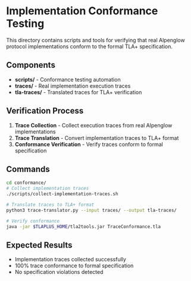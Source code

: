 <!-- Author: Ayush Srivastava -->

# Implementation Conformance Testing

This directory contains scripts and tools for verifying that real Alpenglow protocol implementations conform to the formal TLA+ specification.

## Components

- **scripts/** - Conformance testing automation
- **traces/** - Real implementation execution traces
- **tla-traces/** - Translated traces for TLA+ verification

## Verification Process

1. **Trace Collection** - Collect execution traces from real Alpenglow implementations
2. **Trace Translation** - Convert implementation traces to TLA+ format
3. **Conformance Verification** - Verify traces conform to formal specification

## Commands

```bash
cd conformance/
# Collect implementation traces
./scripts/collect-implementation-traces.sh

# Translate traces to TLA+ format
python3 trace-translator.py --input traces/ --output tla-traces/

# Verify conformance
java -jar $TLAPLUS_HOME/tla2tools.jar TraceConformance.tla
```

## Expected Results
- Implementation traces collected successfully
- 100% trace conformance to formal specification
- No specification violations detected
